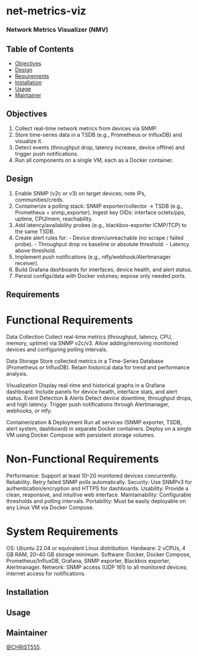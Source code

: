 # net-metrics-viz
### Network Metrics Visualizer (NMV)

## Table of Contents
- [Objectives](#Objectives)
- [Design](#Design)
- [Requirements](#Requirements)
- [Installation](#Installation)
- [Usage](#Usage)
- [Maintainer](#Maintainer)

## Objectives

  1. Collect real-time network metrics from devices via SNMP.
  2. Store time-series data in a TSDB (e.g., Prometheus or InfluxDB) and visualize it.
  3. Detect events (throughput drop, latency increase, device offline) and trigger push notifications.
  4. Run all components on a single VM, each as a Docker container.
     
## Design 

  1. Enable SNMP (v2c or v3) on target devices; note IPs, communities/creds.
  2. Containerize a polling stack: SNMP exporter/collector → TSDB (e.g., Prometheus + snmp_exporter).
     Ingest key OIDs: interface octets/pps, uptime, CPU/mem, reachability.
  3. Add latency/availability probes (e.g., blackbox-exporter ICMP/TCP) to the same TSDB.
  4. Create alert rules for:
            - Device down/unreachable (no scrape / failed probe).
            - Throughput drop vs baseline or absolute threshold.
            - Latency above threshold.
  5. Implement push notifications (e.g., ntfy/webhook/Alertmanager receiver).
  6. Build Grafana dashboards for interfaces, device health, and alert status.
  7. Persist configs/data with Docker volumes; expose only needed ports.

## Requirements 
  # Functional Requirements    
  Data Collection
      Collect real-time metrics (throughput, latency, CPU, memory, uptime) via SNMP v2c/v3.
      Allow adding/removing monitored devices and configuring polling intervals.
    
  Data Storage
      Store collected metrics in a Time-Series Database (Prometheus or InfluxDB).
      Retain historical data for trend and performance analysis.
   
  Visualization
      Display real-time and historical graphs in a Grafana dashboard.
      Include panels for device health, interface stats, and alert status.
      Event Detection & Alerts
      Detect device downtime, throughput drops, and high latency.
      Trigger push notifications through Alertmanager, webhooks, or ntfy.

  Containerization & Deployment
      Run all services (SNMP exporter, TSDB, alert system, dashboard) in separate Docker containers.
      Deploy on a single VM using Docker Compose with persistent storage volumes.
      
  # Non-Functional Requirements 
  
  Performance: Support at least 10–20 monitored devices concurrently.
  Reliability: Retry failed SNMP polls automatically.
  Security: Use SNMPv3 for authentication/encryption and HTTPS for dashboards.
  Usability: Provide a clean, responsive, and intuitive web interface.
  Maintainability: Configurable thresholds and polling intervals.
  Portability: Must be easily deployable on any Linux VM via Docker Compose.
  
   

  # System Requirements 
  
  OS: Ubuntu 22.04 or equivalent Linux distribution.
  Hardware: 2 vCPUs, 4 GB RAM, 20–40 GB storage minimum.
  Software: Docker, Docker Compose, Prometheus/InfluxDB, Grafana, SNMP exporter, Blackbox exporter, Alertmanager.
  Network: SNMP access (UDP 161) to all monitored devices; internet access for notifications.
  
    
    
## Installation

## Usage



## Maintainer

  [@CHRIST555](https://github.com/CHRIST555).


